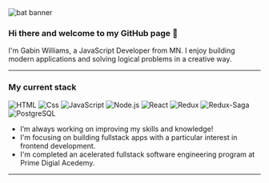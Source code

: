 <img src="https://images.unsplash.com/photo-1600480505021-e9cfb05527f1?ixid=MnwxMjA3fDB8MHxzZWFyY2h8NXx8YmF0bWFufGVufDB8fDB8fA%3D%3D&ixlib=rb-1.2.1&auto=format&fit=crop&w=900&q=60" alt=" bat banner" />

### Hi there and welcome to my GitHub page 👋

I'm Gabin Williams, a JavaScript Developer from MN. I enjoy building modern applications and solving logical problems in a creative way.

---

### My current stack

<img alt="HTML" src="https://img.shields.io/badge/HTML-E34F26?logo=html5&logoColor=white&style=for-the-badge" />  <img alt="Css" src="https://img.shields.io/badge/CSS-1572B6?logo=css3&logoColor=white&style=for-the-badge" />  <img alt="JavaScript" src="https://img.shields.io/badge/JavaScript-F7DF1E?logo=javascript&logoColor=black&style=for-the-badge" />  <img alt="Node.js" src="https://img.shields.io/badge/Node.js-339933?logo=node.js&logoColor=white&style=for-the-badge" />  <img alt="React" src="https://img.shields.io/badge/React-61DAFB?logo=react&logoColor=black&style=for-the-badge" />  <img alt="Redux" src="https://img.shields.io/badge/Redux-764ABC?logo=redux&logoColor=white&style=for-the-badge" />  <img alt="Redux-Saga" src="https://img.shields.io/badge/Redux-Saga-999999?logo=redux-saga&logoColor=white&style=for-the-badge" />  <img alt="PostgreSQL" src="https://img.shields.io/badge/PostgreSQL-336791?logo=postgresql&logoColor=white&style=for-the-badge" />

- I’m always working on improving my skills and knowledge!  
- I'm focusing on building fullstack apps with a particular interest in frontend development. 
- I'm completed an acelerated fullstack software engineering program at Prime Digial Acedemy.



---
